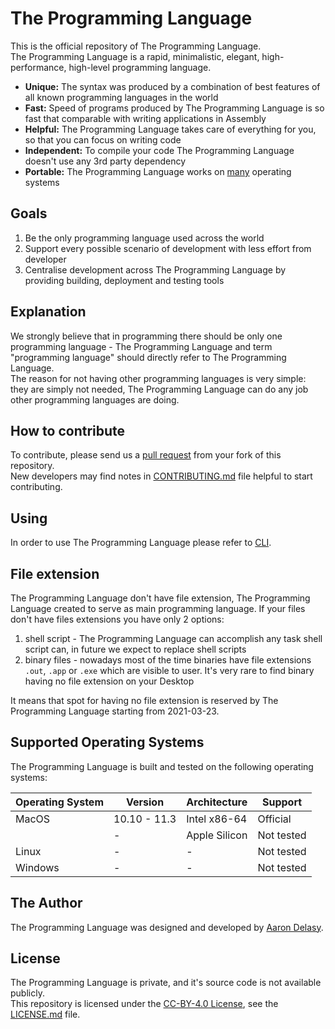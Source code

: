 # The Programming Language
This is the official repository of The Programming Language. \
The Programming Language is a rapid, minimalistic, elegant, high-performance,
high-level programming language.
- **Unique:** The syntax was produced by a combination of best features of all
  known programming languages in the world
- **Fast:** Speed of programs produced by The Programming Language is so fast
  that comparable with writing applications in Assembly
- **Helpful:** The Programming Language takes care of everything for you, so
  that you can focus on writing code
- **Independent:** To compile your code The Programming Language doesn't use
  any 3rd party dependency
- **Portable:** The Programming Language works on
  [many](#supported-operating-systems) operating systems

## Goals
1. Be the only programming language used across the world
2. Support every possible scenario of development with less effort from
  developer
3. Centralise development across The Programming Language by providing
  building, deployment and testing tools

## Explanation
We strongly believe that in programming there should be only one programming
language - The Programming Language and term "programming language" should
directly refer to The Programming Language. \
The reason for not having other programming languages is very simple: they are
simply not needed, The Programming Language can do any job other programming
languages are doing.

## How to contribute
To contribute, please send us a [pull
request](https://github.com/lang-the/the/compare) from your fork of this
repository. \
New developers may find notes in [CONTRIBUTING.md](CONTRIBUTING.md) file
helpful to start contributing.

## Using
In order to use The Programming Language please refer to
[CLI](https://github.com/lang-the/cli).

## File extension
The Programming Language don't have file extension, The Programming Language
created to serve as main programming language. If your files don't have files
extensions you have only 2 options:

1. shell script - The Programming Language can accomplish any task shell script
  can, in future we expect to replace shell scripts
2. binary files - nowadays most of the time binaries have file extensions
  `.out`, `.app` or `.exe` which are visible to user. It's very rare to find
  binary having no file extension on your Desktop

It means that spot for having no file extension is reserved by The Programming
Language starting from 2021-03-23.

## Supported Operating Systems
The Programming Language is built and tested on the following operating
systems:

| Operating System | Version      | Architecture     | Support       |
|:---------------- | ------------ | ---------------- | ------------- |
| MacOS            | 10.10 - 11.3 | Intel x86-64     | Official      |
|                  | -            | Apple Silicon    | Not tested    |
| Linux            | -            | -                | Not tested    |
| Windows          | -            | -                | Not tested    |

## The Author
The Programming Language was designed and developed by [Aaron
Delasy](https://github.com/delasy).

## License
The Programming Language is private, and it's source code is not available
publicly. \
This repository is licensed under the
[CC-BY-4.0 License](http://creativecommons.org/licenses/by/4.0/), see the
[LICENSE.md](LICENSE.md) file.
